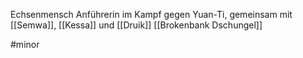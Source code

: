 Echsenmensch
Anführerin im Kampf gegen Yuan-Ti, gemeinsam mit [[Semwa]], [[Kessa]] und [[Druik]]
[[Brokenbank Dschungel]]

#minor 